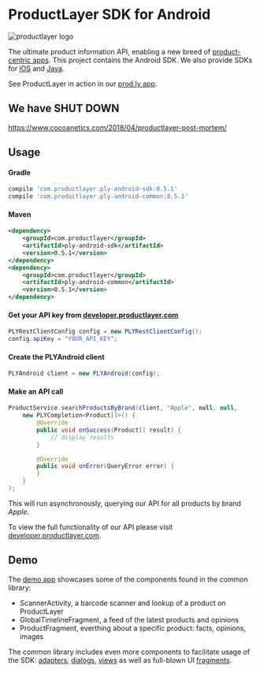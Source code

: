 # ProductLayer SDK for Android
![productlayer logo](https://prod.ly/images/logo_256x175.png)

The ultimate product information API, enabling a new breed of [product-centric apps](http://www.cocoanetics.com/2014/02/from-barcodes-to-productlayer/). This project contains the Android SDK. We also provide SDKs for [iOS](https://github.com/ProductLayer/ProductLayer-SDK-for-iOS) and [Java](https://github.com/ProductLayer/ProductLayer-SDK-for-Java).

See ProductLayer in action in our [prod.ly app](https://play.google.com/store/apps/details?id=com.productlayer.prodly).

## We have SHUT DOWN
https://www.cocoanetics.com/2018/04/productlayer-post-mortem/

## Usage
#### Gradle
```groovy
compile 'com.productlayer.ply-android-sdk:0.5.1'
compile 'com.productlayer.ply-android-common:0.5.1'
```

#### Maven
```xml
<dependency>
    <groupId>com.productlayer</groupId>
    <artifactId>ply-android-sdk</artifactId>
    <version>0.5.1</version>
</dependency>
<dependency>
    <groupId>com.productlayer</groupId>
    <artifactId>ply-android-common</artifactId>
    <version>0.5.1</version>
</dependency>
```

#### Get your API key from [developer.productlayer.com](https://developer.productlayer.com)
```java
PLYRestClientConfig config = new PLYRestClientConfig();
config.apiKey = "YOUR_API_KEY";
```

#### Create the PLYAndroid client
```java
PLYAndroid client = new PLYAndroid(config);
```

#### Make an API call
```java
ProductService.searchProductsByBrand(client, "Apple", null, null,
    new PLYCompletion<Product[]>() {
        @Override
        public void onSuccess(Product[] result) {
            // display results
        }

        @Override
        public void onError(QueryError error) {
        }
    }
);
```

This will run asynchronously, querying our API for all products by brand *Apple*.

To view the full functionality of our API please visit [developer.productlayer.com](https://developer.productlayer.com).

## Demo
The [demo app](https://github.com/ProductLayer/ProductLayer-SDK-for-Android/blob/master/ply-android-demo/src/main/java/com/productlayer/android/demo/Demo.java) showcases some of the components found in the common library:

*	ScannerActivity, a barcode scanner and lookup of a product on ProductLayer
*	GlobalTimelineFragment, a feed of the latest products and opinions
*	ProductFragment, everthing about a specific product: facts, opinions, images

The common library includes even more components to facilitate usage of the SDK: [adapters](https://github.com/ProductLayer/ProductLayer-SDK-for-Android/tree/master/ply-android-common/src/main/java/com/productlayer/android/common/adapter), [dialogs](https://github.com/ProductLayer/ProductLayer-SDK-for-Android/tree/master/ply-android-common/src/main/java/com/productlayer/android/common/dialog), [views](https://github.com/ProductLayer/ProductLayer-SDK-for-Android/tree/master/ply-android-common/src/main/java/com/productlayer/android/common/view) as well as full-blown UI [fragments](https://github.com/ProductLayer/ProductLayer-SDK-for-Android/tree/master/ply-android-common/src/main/java/com/productlayer/android/common/fragment).
